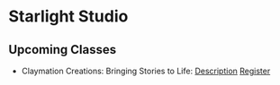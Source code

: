 # Starlight Studio

## Upcoming Classes

* Claymation Creations: Bringing Stories to Life: [Description](pages/workshops/claymationcreations.md) [Register](https://www.paypal.com/ncp/payment/ZG7BYU3E3K6NC)

